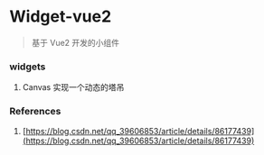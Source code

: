 <!--
 * @Author: 刘晨曦
 * @Date: 2021-09-09 10:37:13
 * @LastEditTime: 2021-09-10 17:34:12
 * @LastEditors: Please set LastEditors
 * @Description: In User Settings Edit
 * @FilePath: \widget-vue2\README.md
-->

# Widget-vue2

> 基于 Vue2 开发的小组件

### widgets

1. Canvas 实现一个动态的塔吊

### References

1. [https://blog.csdn.net/qq_39606853/article/details/86177439](https://blog.csdn.net/qq_39606853/article/details/86177439)
